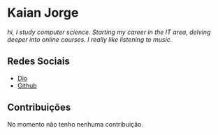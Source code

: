 # Kaian Jorge
_hi, I study computer science. Starting my career in the IT area, delving deeper into online courses. I really like listening to music._

## Redes Sociais

- [Dio](https://www.dio.me/users/kaian9999)  
- [Github](https://github.com/kaianjorge)


## Contribuições

No momento não tenho nenhuma contribuição.
